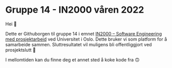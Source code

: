# Gruppe 14 - IN2000 våren 2022

Hei 👋

Dette er Githuborgen til gruppe 14 i emnet [IN2000 – Software Engineering med prosjektarbeid](https://www.uio.no/studier/emner/matnat/ifi/IN2000/) ved Universitet i Oslo. Dette bruker vi som platform for å samarbeide sammen. Sluttresultatet vil muligens bli offentliggjort ved prosjektslutt 👀

I mellomtiden kan du finne deg et annet sted å koke kode fra 🙃

